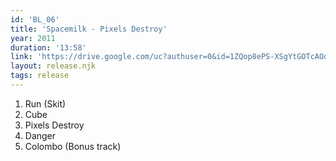 ```yaml
---
id: 'BL_06'
title: 'Spacemilk - Pixels Destroy'
year: 2011
duration: '13:58'
link: 'https://drive.google.com/uc?authuser=0&id=1ZQop8ePS-XSgYtGOTcAOdbJ2SzaSLEn5&export=download'
layout: release.njk
tags: release
---
```


01. Run (Skit)
02. Cube
03. Pixels Destroy
04. Danger
05. Colombo (Bonus track)
